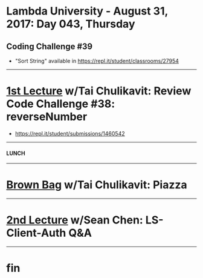 # Lambda University - August 31, 2017: Day 043, Thursday
## Coding Challenge #39
- "Sort String" available in https://repl.it/student/classrooms/27954
***
# [1st Lecture](https://youtu.be/rxIwwe3kw2s) w/Tai Chulikavit: Review Code Challenge #38: reverseNumber
- https://repl.it/student/submissions/1460542

***
#### LUNCH
***
# [Brown Bag](VIDEO_RECORDED_NOT_POSTED) w/Tai Chulikavit: Piazza
***
# [2nd Lecture](https://youtu.be/fs-Yt8xi0MM) w/Sean Chen: LS-Client-Auth Q&A
***
# fin
